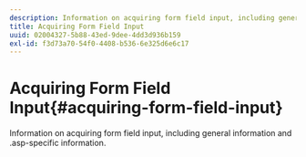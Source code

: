 ```yaml
---
description: Information on acquiring form field input, including general information and .asp-specific information.
title: Acquiring Form Field Input
uuid: 02004327-5b88-43ed-9dee-4dd3d936b159
exl-id: f3d73a70-54f0-4408-b536-6e325d6e6c17
---
```

# Acquiring Form Field Input{#acquiring-form-field-input}

Information on acquiring form field input, including general information and .asp-specific information.
